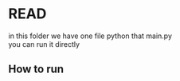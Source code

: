 # READ
in this folder we have one file python that main.py <br>
you can run it directly

## How to run
